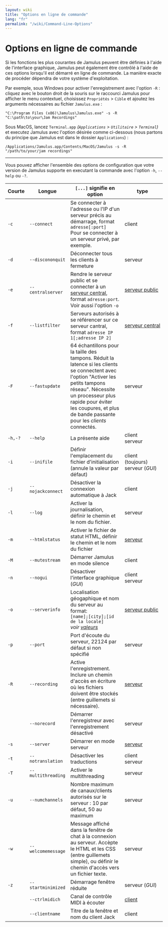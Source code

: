 ```yaml
---
layout: wiki
title: "Options en ligne de commande"
lang: "fr"
permalink: "/wiki/Command-Line-Options"
---
```


# Options en ligne de commande

Si les fonctions les plus courantes de Jamulus peuvent être définies à l'aide de l'interface graphique, Jamulus peut également être contrôlé à l'aide de ces options lorsqu'il est démarré en ligne de commande. La manière exacte de procéder dépendra de votre système d'exploitation.

Par exemple, sous Windows pour activer l'enregistrement avec l'option `-R` : cliquez avec le bouton droit de la souris sur le raccourci Jamulus pour afficher le menu contextuel, choisissez `Propriétés` > `Cible` et ajoutez les arguments nécessaires au fichier `Jamulus.exe` :

```shell
"C:\Program Files (x86)\Jamulus\Jamulus.exe" -s -R "C:\path\to\your\Jam Recordings"
```

Sous MacOS, lancez `Terminal.app` _(`Applications` > `Utilitaire` > `Terminal`)_ et executez Jamulus avec l'option désirée comme ci-dessous (nous partons du principe que Jamulus est dans le dossier `Applications`) :

```shell
/Applications/Jamulus.app/Contents/MacOS/Jamulus -s -R "/path/to/your/jam recordings"
```

***

Vous pouvez afficher l'ensemble des options de configuration que votre version de Jamulus supporte en executant la commande avec l'option `-h`, `--help` ou `-?`. 


| Courte | Longue    | `[...]` signifie en option       | type      |
|--------|-----------|----------------------------------|-----------|
|    `-c` |`--connect`        | Se connecter à l'adresse ou l'IP d'un serveur précis au démarrage, format `adresse[:port]`<br/>Pour se connecter à un serveur privé, par exemple. | client |
|    `-d` |`--discononquit`   | Déconnecter tous les clients à fermeture | serveur |
|    `-e` |`--centralserver`  | Rendre le serveur public et se connecter à un [serveur central](Central-Servers), format `adresse:port`. Voir aussi l'option `-o`| [serveur&nbsp;public](Choosing-a-Server-Type#1-serveur-public) |
|    `-f` |`--listfilter`     | Serveurs autorisés à se référencer sur ce serveur cantral, format `adresse IP 1[;adresse IP 2]` | [serveur&nbsp;central](Choosing-a-Server-Type#3-serveur-central) |
|    `-F` |`--fastupdate`     | 64 échantillons pour la taille des tampons. Réduit la latence si les clients se connectent avec l'option "Activer les petits tampons réseau". Nécessite un processeur plus rapide pour éviter les coupures, et plus de bande passante pour les _clients_ connectés. | serveur |
| `-h,-?` |`--help`           | La présente aide | client<br/>serveur |
|    `-i` |`--inifile`        | Définir l'emplacement du fichier d'initialisation (annule la valeur par défaut) | client (toujours)<br/>serveur (_GUI_) |
|    `-j` |`--nojackconnect`  | Désactiver la connexion automatique à Jack | client |
|    `-l` |`--log` | Activer la journalisation, définir le chemin et le nom du fichier. | serveur |
|    `-m` |`--htmlstatus`     | Activer le fichier de statut HTML, définir le chemin et le nom du fichier | [serveur](Tips-Tricks-More#making-a-server-status-page) |
|    `-M` |`--mutestream`     | Démarrer Jamulus en mode silence | client |
|    `-n` |`--nogui`          | Désactiver l'interface graphique (_GUI_) | client<br/>serveur |
|    `-o` |`--serverinfo`     | Localisation géogaphique et nom du serveur au format: <br/>`[name];[city];[id de la locale]`<br/>_voir [valeurs](https://doc.qt.io/qt-5/qlocale.html#Country-enum)_| [serveur public](Choosing-a-Server-Type#1-serveur-public) |
|    `-p` |`--port`           | Port d'écoute du serveur, 22124 par défaut si non spécifié | serveur |
|    `-R` |`--recording`      | Active l'enregistrement.<br/>Inclure un chemin d'accès en écriture où les fichiers doivent être stockés (entre guillemets si nécessaire). | [serveur](Server-Win-Mac#recording) |
|       | `--norecord`      | Démarrer l'enregistreur avec l'enregistrement désactivé | serveur |
|    `-s` |`--server`         | Démarrer en mode serveur | [serveur](Choosing-a-Server-Type) |
|    `-t` |`--notranslation`  | Désactiver les traductions | client<br>serveur |
|    `-T` |`--multithreading` | Activer le multithreading | serveur |
|    `-u` |`--numchannels`    | Nombre maximum de canaux/clients autorisés sur le serveur&nbsp;: 10 par défaut, 50 au maximum | serveur |
|    `-w` |`--welcomemessage` | Message affiché dans la fenêtre de chat à la connexion au serveur. Accèpte le HTML et les CSS (entre guillemets simple), ou définir le chemin d'accès vers un fichier texte. | serveur |
|    `-z` |`--startminimized` | Démarrage fenêtre réduite | serveur (_GUI_) |
|       |`--ctrlmidich`     | Canal de contrôle MIDI à écouter | [client](Tips-Tricks-More) |
|       |`--clientname`     | Titre de la fenêtre et nom du client Jack | client |
